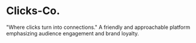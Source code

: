# Clicks-Co.
"Where clicks turn into connections." A friendly and approachable platform emphasizing audience engagement and brand loyalty.
